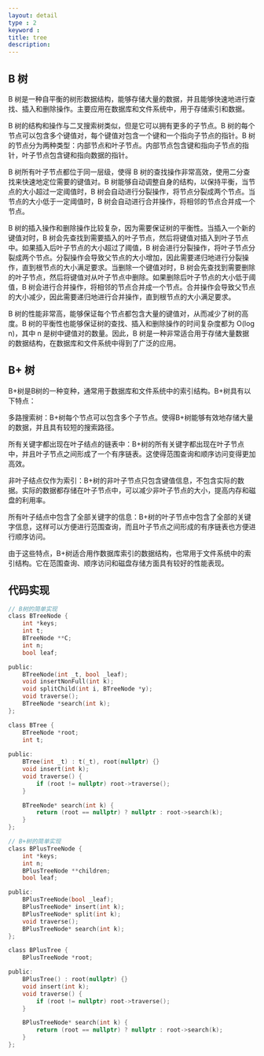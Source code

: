 ```yaml
---
layout: detail
type : 2
keyword :     
title: tree
description: 
---
```


## B 树

B 树是一种自平衡的树形数据结构，能够存储大量的数据，并且能够快速地进行查找、插入和删除操作。主要应用在数据库和文件系统中，用于存储索引和数据。

B 树的结构和操作与二叉搜索树类似，但是它可以拥有更多的子节点。B 树的每个节点可以包含多个键值对，每个键值对包含一个键和一个指向子节点的指针。B 树的节点分为两种类型：内部节点和叶子节点。内部节点包含键和指向子节点的指针，叶子节点包含键和指向数据的指针。

B 树所有叶子节点都位于同一层级，使得 B 树的查找操作非常高效，使用二分查找来快速地定位需要的键值对。B 树能够自动调整自身的结构，以保持平衡，当节点的大小超过一定阈值时，B 树会自动进行分裂操作，将节点分裂成两个节点。当节点的大小低于一定阈值时，B 树会自动进行合并操作，将相邻的节点合并成一个节点。

B 树的插入操作和删除操作比较复杂，因为需要保证树的平衡性。当插入一个新的键值对时，B 树会先查找到需要插入的叶子节点，然后将键值对插入到叶子节点中。如果插入后叶子节点的大小超过了阈值，B 树会进行分裂操作，将叶子节点分裂成两个节点。分裂操作会导致父节点的大小增加，因此需要递归地进行分裂操作，直到根节点的大小满足要求。当删除一个键值对时，B 树会先查找到需要删除的叶子节点，然后将键值对从叶子节点中删除。如果删除后叶子节点的大小低于阈值，B 树会进行合并操作，将相邻的节点合并成一个节点。合并操作会导致父节点的大小减少，因此需要递归地进行合并操作，直到根节点的大小满足要求。

B 树的性能非常高，能够保证每个节点都包含大量的键值对，从而减少了树的高度。B 树的平衡性也能够保证树的查找、插入和删除操作的时间复杂度都为 O(log n)，其中 n 是树中键值对的数量。因此，B 树是一种非常适合用于存储大量数据的数据结构，在数据库和文件系统中得到了广泛的应用。


## B+ 树

B+树是B树的一种变种，通常用于数据库和文件系统中的索引结构。B+树具有以下特点：

多路搜索树：B+树每个节点可以包含多个子节点。使得B+树能够有效地存储大量的数据，并且具有较短的搜索路径。

所有关键字都出现在叶子结点的链表中：B+树的所有关键字都出现在叶子节点中，并且叶子节点之间形成了一个有序链表。这使得范围查询和顺序访问变得更加高效。

非叶子结点仅作为索引：B+树的非叶子节点只包含键值信息，不包含实际的数据。实际的数据都存储在叶子节点中，可以减少非叶子节点的大小，提高内存和磁盘的利用率。

所有叶子结点中包含了全部关键字的信息：B+树的叶子节点中包含了全部的关键字信息，这样可以方便进行范围查询，而且叶子节点之间形成的有序链表也方便进行顺序访问。

由于这些特点，B+树适合用作数据库索引的数据结构，也常用于文件系统中的索引结构。它在范围查询、顺序访问和磁盘存储方面具有较好的性能表现。

## 代码实现

```c
// B树的简单实现
class BTreeNode {
    int *keys;
    int t;
    BTreeNode **C;
    int n;
    bool leaf;

public:
    BTreeNode(int _t, bool _leaf);
    void insertNonFull(int k);
    void splitChild(int i, BTreeNode *y);
    void traverse();
    BTreeNode *search(int k);
};

class BTree {
    BTreeNode *root;
    int t;
    
public:
    BTree(int _t) : t(_t), root(nullptr) {}
    void insert(int k);
    void traverse() {
        if (root != nullptr) root->traverse();
    }

    BTreeNode* search(int k) {
        return (root == nullptr) ? nullptr : root->search(k);
    }
};

// B+树的简单实现
class BPlusTreeNode {
    int *keys;
    int n;
    BPlusTreeNode **children;
    bool leaf;

public:
    BPlusTreeNode(bool _leaf);
    BPlusTreeNode* insert(int k);
    BPlusTreeNode* split(int k);
    void traverse();
    BPlusTreeNode* search(int k);
};

class BPlusTree {
    BPlusTreeNode *root;

public:
    BPlusTree() : root(nullptr) {}
    void insert(int k);
    void traverse() {
        if (root != nullptr) root->traverse();
    }

    BPlusTreeNode* search(int k) {
        return (root == nullptr) ? nullptr : root->search(k);
    }
};

```
